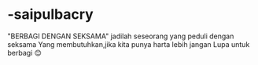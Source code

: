 # -saipulbacry
"BERBAGI DENGAN SEKSAMA"
jadilah seseorang yang peduli dengan seksama
Yang membutuhkan,jika kita punya harta lebih jangan 
Lupa untuk berbagi 😊
